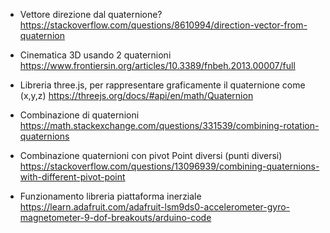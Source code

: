 
- Vettore direzione dal quaternione? 
  https://stackoverflow.com/questions/8610994/direction-vector-from-quaternion

- Cinematica 3D usando 2 quaternioni
  https://www.frontiersin.org/articles/10.3389/fnbeh.2013.00007/full

- Libreria three.js, per rappresentare graficamente il quaternione come (x,y,z)
  https://threejs.org/docs/#api/en/math/Quaternion

- Combinazione di quaternioni
  https://math.stackexchange.com/questions/331539/combining-rotation-quaternions

- Combinazione quaternioni con pivot Point diversi (punti diversi)
  https://stackoverflow.com/questions/13096939/combining-quaternions-with-different-pivot-point

- Funzionamento libreria piattaforma inerziale
  https://learn.adafruit.com/adafruit-lsm9ds0-accelerometer-gyro-magnetometer-9-dof-breakouts/arduino-code
